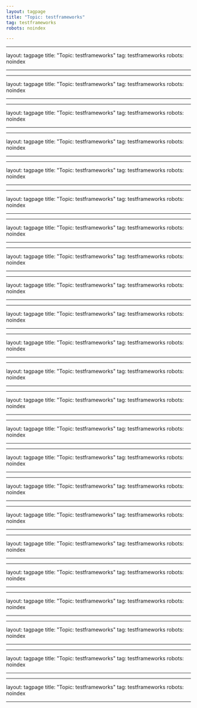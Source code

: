 ```yaml
---
layout: tagpage
title: "Topic: testframeworks"
tag: testframeworks
robots: noindex

---
```

---
layout: tagpage
title: "Topic: testframeworks"
tag: testframeworks
robots: noindex

---
---
layout: tagpage
title: "Topic: testframeworks"
tag: testframeworks
robots: noindex

---
---
layout: tagpage
title: "Topic: testframeworks"
tag: testframeworks
robots: noindex

---
---
layout: tagpage
title: "Topic: testframeworks"
tag: testframeworks
robots: noindex

---
---
layout: tagpage
title: "Topic: testframeworks"
tag: testframeworks
robots: noindex

---
---
layout: tagpage
title: "Topic: testframeworks"
tag: testframeworks
robots: noindex

---
---
layout: tagpage
title: "Topic: testframeworks"
tag: testframeworks
robots: noindex

---
---
layout: tagpage
title: "Topic: testframeworks"
tag: testframeworks
robots: noindex

---
---
layout: tagpage
title: "Topic: testframeworks"
tag: testframeworks
robots: noindex

---
---
layout: tagpage
title: "Topic: testframeworks"
tag: testframeworks
robots: noindex

---
---
layout: tagpage
title: "Topic: testframeworks"
tag: testframeworks
robots: noindex

---
---
layout: tagpage
title: "Topic: testframeworks"
tag: testframeworks
robots: noindex

---
---
layout: tagpage
title: "Topic: testframeworks"
tag: testframeworks
robots: noindex

---
---
layout: tagpage
title: "Topic: testframeworks"
tag: testframeworks
robots: noindex

---
---
layout: tagpage
title: "Topic: testframeworks"
tag: testframeworks
robots: noindex

---
---
layout: tagpage
title: "Topic: testframeworks"
tag: testframeworks
robots: noindex

---
---
layout: tagpage
title: "Topic: testframeworks"
tag: testframeworks
robots: noindex

---
---
layout: tagpage
title: "Topic: testframeworks"
tag: testframeworks
robots: noindex

---
---
layout: tagpage
title: "Topic: testframeworks"
tag: testframeworks
robots: noindex

---
---
layout: tagpage
title: "Topic: testframeworks"
tag: testframeworks
robots: noindex

---
---
layout: tagpage
title: "Topic: testframeworks"
tag: testframeworks
robots: noindex

---
---
layout: tagpage
title: "Topic: testframeworks"
tag: testframeworks
robots: noindex

---
---
layout: tagpage
title: "Topic: testframeworks"
tag: testframeworks
robots: noindex

---
